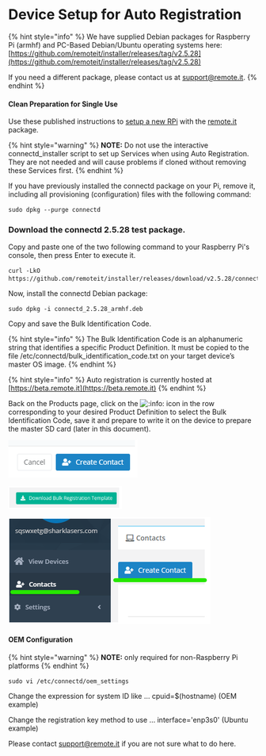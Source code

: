 # Device Setup for Auto Registration

{% hint style="info" %}
We have supplied Debian packages for Raspberry Pi \(armhf\) and PC-Based Debian/Ubuntu operating systems here: [https://github.com/remoteit/installer/releases/tag/v2.5.28](https://github.com/remoteit/installer/releases/tag/v2.5.28)

If you need a different package, please contact us at support@remote.it.
{% endhint %}

#### Clean Preparation for Single Use <a id="Clean-Preparation-for-Single-Use"></a>

 Use these published instructions to [setup a new RPi](https://docs.remote.it/platforms/quick-start-on-raspberry-pi/setup-your-raspberry-pi) with the [remote.it](http://remote.it) package.

{% hint style="warning" %}
 **NOTE:** Do not use the interactive connectd\_installer script to set up Services when using Auto Registration. They are not needed and will cause problems if cloned without removing these Services first.
{% endhint %}

If you have previously installed the connectd package on your Pi, remove it, including all provisioning \(configuration\) files with the following command:

```text
sudo dpkg --purge connectd
```

###  Download the connectd 2.5.28 test package. 

Copy and paste one of the two following command to your Raspberry Pi's console, then press Enter to execute it.  

```text
curl -LkO https://github.com/remoteit/installer/releases/download/v2.5.28/connectd_2.5.28_armhf.deb
```

Now, install the connectd Debian package:

```text
sudo dpkg -i connectd_2.5.28_armhf.deb
```

Copy and save the Bulk Identification Code.

{% hint style="info" %}
The Bulk Identification Code is an alphanumeric string that identifies a specific Product Definition. It must be copied to the file /etc/connectd/bulk\_identification\_code.txt on your target device’s master OS image.
{% endhint %}

{% hint style="info" %}
Auto registration is currently hosted at [https://beta.remote.it](https://beta.remote.it)
{% endhint %}

 Back on the Products page, click on the ![:info:](https://pf-emoji-service--cdn.us-east-1.prod.public.atl-paas.net/atlassian/info_32.png) icon in the row corresponding to your desired Product Definition to select the Bulk Identification Code, save it and prepare to write it on the device to prepare the master SD card \(later in this document\).

![](../../.gitbook/assets/image%20%28226%29.png)

![](../../.gitbook/assets/image%20%28299%29.png)

![](../../.gitbook/assets/image%20%28252%29.png)

#### OEM Configuration <a id="OEM-Configuration"></a>

{% hint style="warning" %}
**NOTE:** only required for non-Raspberry Pi platforms
{% endhint %}

```text
sudo vi /etc/connectd/oem_settings
```

Change the expression for system ID like … cpuid=$\(hostname\) \(OEM example\)

Change the registration key method to use … interface='enp3s0' \(Ubuntu example\)

Please contact [support@remote.it](mailto:support@remote.it) if you are not sure what to do here.





